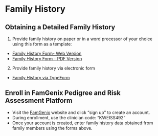 # Family History

## Obtaining a Detailed Family History

1. Provide family history on paper or in a word processor of your choice using this form as a template:
- [Family History Form- Web Version](./family_history_form)
- [Family History Form - PDF Version](./family_history_form.pdf)

2. Provide family history via electronic form
- [Family History via TypeForm](https://nl77ewb6aoz.typeform.com/to/etWGSFEZ)

## Enroll in FamGenix Pedigree and Risk Assessment Platform

- Visit the [FamGenix](https://account.famgenix.com/#/) website and click “sign up” to create an account.
- During enrollment, use the clinician code: “KWEISS492”
- Once your account is created, enter family history data obtained from family members using the forms above.